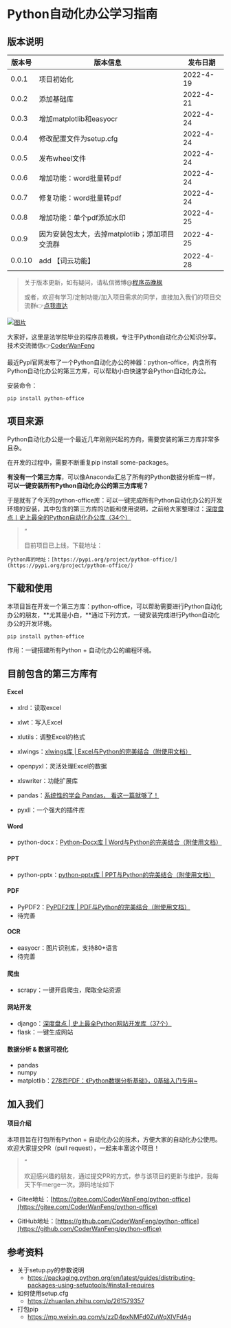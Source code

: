 # Python自动化办公学习指南

## 版本说明

| 版本号 | 版本信息            | 发布日期  |
| ------ | ------------------- | --------- |
| 0.0.1  | 项目初始化          | 2022-4-19 |
| 0.0.2  | 添加基础库          | 2022-4-21 |
| 0.0.3  | 增加matplotlib和easyocr | 2022-4-24 |
| 0.0.4  | 修改配置文件为setup.cfg | 2022-4-24 |
| 0.0.5  | 发布wheel文件 | 2022-4-24 |
| 0.0.6  | 增加功能：word批量转pdf | 2022-4-24 |
| 0.0.7  | 修复功能：word批量转pdf | 2022-4-24 |
| 0.0.8  | 增加功能：单个pdf添加水印 | 2022-4-25 |
| 0.0.9  | 因为安装包太大，去掉matplotlib；添加项目交流群 | 2022-4-25 |
| 0.0.10  | add 【词云功能】 | 2022-4-28 |

> 关于版本更新，如有疑问，请私信微博@[程序员晚枫](http://www.python4office.cn/weibo-qaq/)
>
> 或者，欢迎有学习/定制功能/加入项目需求的同学，直接加入我们的项目交流群👉[点我直达](http://www.python4office.cn/images/2-free-group.jpg)


[![图片](https://mmbiz.qpic.cn/mmbiz_jpg/zDSXSxxV3hKiaoXW8JVY1TsKFYiaKP52tbhV3S5SXcziam69C8BqqiaRjAGLs412Ph2cb7picSKniaclGUehOM7d6vzA/640?wx_fmt=jpeg&wxfrom=5&wx_lazy=1&wx_co=1)](http://mp.weixin.qq.com/s?__biz=Mzg3MDU3OTgxMg==&mid=2247490887&idx=1&sn=4b127c7bd829514e45ff3a577f940286&chksm=ce8af64cf9fd7f5a69cb743c0e467307bb7ade480edd6b457f6fae581fadf9c86c9b9bc0fd31&scene=21#wechat_redirect)



大家好，这里是法学院毕业的程序员晚枫，专注于Python自动化办公知识分享。技术交流微信👉[CoderWanFeng](https://mp.weixin.qq.com/s?__biz=MzkyMzIwOTgzMA==&mid=2247485697&idx=1&sn=19fd2c7cc0193e7ca529e05519bd67e9&scene=21#wechat_redirect)



最近Pypi官网发布了一个Python自动化办公的神器：python-office，内含所有Python自动化办公的第三方库，可以帮助小白快速学会Python自动化办公。



安装命令：



```
pip install python-office
```

## 项目来源

Python自动化办公是一个最近几年刚刚兴起的方向，需要安装的第三方库非常多且杂。

在开发的过程中，需要不断重复pip install some-packages。

**有没有一个第三方库**，可以像Anaconda汇总了所有的Python数据分析库一样，**可以一键安装所有Python自动化办公的第三方库呢？**

于是就有了今天的python-office库：可以一键完成所有Python自动化办公的开发环境的安装，其中包含的第三方库的功能和使用说明，之前给大家整理过：[深度盘点丨史上最全的Python自动化办公库（34个）](http://mp.weixin.qq.com/s?__biz=MzI2Nzg5MjgyNg==&mid=2247494263&idx=2&sn=20233004805dbc3934e524aeecfb69b3&chksm=eaf54b42dd82c254c2fb81c0dc1441861be9ac511f61bbbe0df1b005f43c312883ad491c8b43&scene=21#wechat_redirect)

> “
>
> 目前项目已上线，下载地址：

```
Python库的地址：[https://pypi.org/project/python-office/](https://pypi.org/project/python-office/)
```

## 下载和使用

本项目旨在开发一个第三方库：python-office，可以帮助需要进行Python自动化办公的朋友，**尤其是小白，**通过下列方式，一键安装完成进行Python自动化办公的开发环境。

```
pip install python-office
```

作用：一键搭建所有Python + 自动化办公的编程环境。

## 目前包含的第三方库有


#### Excel

- xlrd：读取excel

- xlwt：写入Excel

- xlutils：调整Excel的格式

- xlwings：[xlwings库 | Excel与Python的完美结合（附使用文档）](http://mp.weixin.qq.com/s?__biz=MzI2Nzg5MjgyNg==&mid=2247492034&idx=1&sn=b677b3f285b1426c0c83dbba7708a5d7&chksm=eaf540f7dd82c9e1ff2bfa197580f5e88c4d45ad1c18e9c9ef534d7b3e5ae006dca62c3546bf&scene=21#wechat_redirect)

- openpyxl：灵活处理Excel的数据

- xlswriter：功能扩展库

- pandas：[系统性的学会 Pandas， 看这一篇就够了！](http://mp.weixin.qq.com/s?__biz=MzI2Nzg5MjgyNg==&mid=2247495847&idx=1&sn=056789b0e560c014d8f9530fbf63d584&chksm=eaf55192dd82d884f69c48d657e3f76654a6cb5f9e9a4a70780be69320fd525e0fe3773c543c&scene=21#wechat_redirect)

- pyxll：一个强大的插件库

  

#### Word

- python-docx：[Python-Docx库 | Word与Python的完美结合（附使用文档）](http://mp.weixin.qq.com/s?__biz=MzI2Nzg5MjgyNg==&mid=2247491631&idx=1&sn=c169f107acfb03b2f37661a4b6f50587&chksm=eaf5411add82c80c59af213553db3020d0b5a439b84dcb21086258a6a9b2de2719df0390e32a&scene=21#wechat_redirect)

#### PPT

- python-pptx：[python-pptx库 | PPT与Python的完美结合（附使用文档）](http://mp.weixin.qq.com/s?__biz=MzI2Nzg5MjgyNg==&mid=2247492263&idx=1&sn=2d7f601b34913415238b7a232acba13c&chksm=eaf54392dd82ca844a6fc653e3492bdac12d96a332d305f05ea15d01c916e5f7f81fa3decae3&scene=21#wechat_redirect)

#### PDF

- PyPDF2：[PyPDF2库 | PDF与Python的完美结合（附使用文档）](http://mp.weixin.qq.com/s?__biz=MzI2Nzg5MjgyNg==&mid=2247492209&idx=1&sn=55152c540a1c927bb9fcb79005327b29&chksm=eaf54344dd82ca5295e6e2d1e11712f97118871f6639d593826200f1bce45b98c0c03d494de7&scene=21#wechat_redirect)
- 待完善

#### OCR

- easyocr：图片识别库，支持80+语言
- 待完善

#### 爬虫

- scrapy：一键开启爬虫，爬取全站资源

#### 网站开发

- django：[深度盘点 | 史上最全Python网站开发库（37个）](http://mp.weixin.qq.com/s?__biz=MzI2Nzg5MjgyNg==&mid=2247494188&idx=1&sn=3e0d887d9588399e4c6035dd7916f8fc&chksm=eaf54b19dd82c20f9ae7bf3f5a7f9606d456b85e63f31ebe41d6938ed77c88f438a6b08cdab7&scene=21#wechat_redirect)
- flask：一键生成网站

#### 数据分析 & 数据可视化

- pandas
- numpy
- matplotlib：[278页PDF：《Python数据分析基础》，0基础入门专用~](http://mp.weixin.qq.com/s?__biz=MzI2Nzg5MjgyNg==&mid=2247496126&idx=3&sn=b4bb4d3551e6486baa1b70ef72414a8e&chksm=eaf5508bdd82d99db0bd1b6ed9307328bc6954de87b5f26ef5ae222b2e4fd7c500890a20dd7e&scene=21#wechat_redirect)




## 加入我们

#### 项目介绍

本项目旨在打包所有Python + 自动化办公的技术，方便大家的自动化办公使用。
欢迎大家提交PR（pull request），一起来丰富这个项目！
> “
>
> 欢迎感兴趣的朋友，通过提交PR的方式，参与该项目的更新与维护，我每天下午merge一次。源码地址如下

- Gitee地址：[https://gitee.com/CoderWanFeng/python-office](https://gitee.com/CoderWanFeng/python-office)

- GitHub地址：[https://github.com/CoderWanFeng/python-office](https://github.com/CoderWanFeng/python-office)

  
## 参考资料 
- 关于setup.py的参数说明
    - https://packaging.python.org/en/latest/guides/distributing-packages-using-setuptools/#install-requires
- 如何使用setup.cfg
    - https://zhuanlan.zhihu.com/p/261579357
- 打包pip
    - https://mp.weixin.qq.com/s/zzD4pxNMFd0ZuWqXlVFdAg